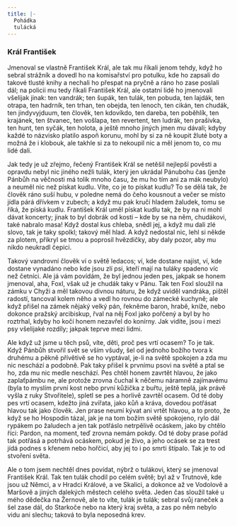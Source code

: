 ```yaml
---
title: |-
  Pohádka
  tulácká
---
```


### Král František

Jmenoval se vlastně František Král, ale tak mu říkali jenom tehdy, když ho sebral strážník a dovedl ho na komisařství pro potulku, kde ho zapsali do takové tlusté knihy a nechali ho přespat na pryčně a ráno ho zase poslali dál; na policii mu tedy říkali František Král, ale ostatní lidé ho jmenovali všelijak jinak: ten vandrák; ten šupák, ten tulák, ten pobuda, ten lajdák, ten otrapa, ten hadrník, ten trhan, ten obejda, ten lenoch, ten cikán, ten chudák, ten jindyvyjduum, ten člověk, ten kdovíkdo, ten dareba, ten poběhlík, ten krajánek, ten štvanec, ten vošlapa, ten revertent, ten ludrák, ten prašivka, ten hunt, ten syčák, ten holota, a ještě mnoho jiných jmen mu dávali; kdyby každé to názvisko platilo aspoň korunu, mohl by si za ně koupit žluté boty a možná že i klobouk, ale takhle si za to nekoupil nic a měl jenom to, co mu lidé dali.

Jak tedy je už zřejmo, řečený František Král se netěšil nejlepší pověsti a opravdu nebyl nic jiného nežli tulák, který jen ukrádal Pánubohu čas (jenže Pánbůh na věčnosti má tolik mnoho času, že mu ho tím ani za mák neubylo) a neuměl nic než pískat kudlu. Víte, co je to pískat kudlu? To se dělá tak, že člověk ráno suší hubu, v poledne nemá do čeho kousnout a večer se místo jídla párá dřívkem v zubech; a když mu pak kručí hladem žaludek, tomu se říká, že píská kudlu. František Král uměl pískat kudlu tak, že by na ni mohl dávat koncerty; jinak to byl dobrák od kosti – kde by se na něm, chudákovi, také nabralo masa! Když dostal kus chleba, snědl jej, a když mu dali zlé slovo, tak je taky spolkl; takový měl hlad. A když nedostal nic, lehl si někde za plotem, přikryl se tmou a poprosil hvězdičky, aby daly pozor, aby mu nikdo neukradl čepici.

Takový vandrovní člověk ví o světě ledacos; ví, kde dostane najíst, ví, kde dostane vynadáno nebo kde jsou zlí psi, kteří mají na tuláky spadeno víc než četníci. Ale já vám povídám, že byl jednou jeden pes, jakpak se honem jmenoval, aha, Foxl, však už je chudák taky v Pánu. Tak ten Foxl sloužil na zámku v Chyži a měl takovou divnou náturu, že když uviděl vandráka, pištěl radostí, tancoval kolem něho a vedl ho rovnou do zámecké kuchyně; ale když přišel na zámek nějaký velký pán, řekněme baron, hrabě, kníže, nebo dokonce pražský arcibiskup, řval na něj Foxl jako pořčený a byl by ho roztrhal, kdyby ho kočí honem nezavřel do konírny. Jak vidíte, jsou i mezi psy všelijaké rozdíly; jakpak teprve mezi lidmi.

Ale když už jsme u těch psů, víte, děti, proč pes vrtí ocasem? To je tak. Když Pánbůh stvořil svět se vším všudy, šel od jednoho božího tvora k druhému a pěkně přívětivě se ho vyptával, je-li na světě spokojen a zda mu nic neschází a podobně. Pak taky přišel k prvnímu psovi na světě a ptal se ho, zda mu nic medle neschází. Pes chtěl honem zavrtět hlavou, že jako zaplaťpámbu ne, ale protože zrovna čuchal k něčemu náramně zajímavému (byla to myslím první kost nebo první kůžička z buřtu, ještě teplá, jak právě vyšla z ruky Stvořitele), spletl se pes a horlivě zavrtěl ocasem. Od té doby pes vrtí ocasem, kdežto jiná zvířata, jako kůň a kráva, dovedou potřásat hlavou tak jako člověk. Jen prase neumí kývat ani vrtět hlavou, a to proto, že když se ho Hospodin tázal, jak je na tom božím světě spokojeno, rylo dál rypákem po žaludech a jen tak potřáslo netrpělivě ocáskem, jako by chtělo říci: Pardon, na moment, teď zrovna nemám pokdy. Od té doby prase pořád tak potřásá a potrhává ocáskem, pokud je živo, a jeho ocásek se za trest jídá podnes s křenem nebo hořčicí, aby jej to i po smrti štípalo. Tak je to od stvoření světa.

Ale o tom jsem nechtěl dnes povídat, nýbrž o tulákovi, který se jmenoval František Král. Tak ten tulák chodil po celém světě; byl až v Trutnově, kde jsou už Němci, a v Hradci Králové, a ve Skalici, a dokonce až ve Vodolově a Maršově a jiných dalekých městech celého světa. Jeden čas sloužil také u mého dědečka na Žernově, ale to víte, tulák je tulák; sebral svůj raneček a šel zase dál, do Starkoče nebo na který kraj světa, a zas po něm nebylo vidu ani slechu; taková to byla neposedná krev.
